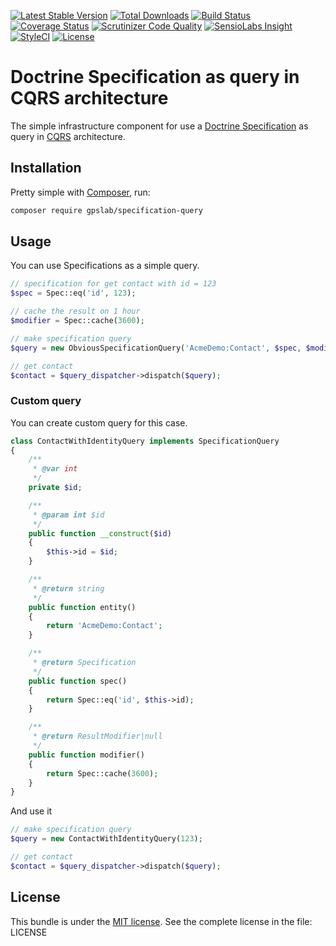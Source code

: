 [![Latest Stable Version](https://img.shields.io/packagist/v/gpslab/specification-query.svg?maxAge=3600&label=stable)](https://packagist.org/packages/gpslab/specification-query)
[![Total Downloads](https://img.shields.io/packagist/dt/gpslab/specification-query.svg?maxAge=3600)](https://packagist.org/packages/gpslab/specification-query)
[![Build Status](https://img.shields.io/travis/gpslab/specification-query.svg?maxAge=3600)](https://travis-ci.org/gpslab/specification-query)
[![Coverage Status](https://img.shields.io/coveralls/gpslab/specification-query.svg?maxAge=3600)](https://coveralls.io/github/gpslab/specification-query?branch=master)
[![Scrutinizer Code Quality](https://img.shields.io/scrutinizer/g/gpslab/specification-query.svg?maxAge=3600)](https://scrutinizer-ci.com/g/gpslab/specification-query/?branch=master)
[![SensioLabs Insight](https://img.shields.io/sensiolabs/i/a9e2cde7-1cbf-45bc-b89d-65c54f377967.svg?maxAge=3600&label=SLInsight)](https://insight.sensiolabs.com/projects/a9e2cde7-1cbf-45bc-b89d-65c54f377967)
[![StyleCI](https://styleci.io/repos/92381746/shield?branch=master)](https://styleci.io/repos/92381746)
[![License](https://img.shields.io/packagist/l/gpslab/specification-query.svg?maxAge=3600)](https://github.com/gpslab/specification-query)

# Doctrine Specification as query in CQRS architecture

The simple infrastructure component for use a [Doctrine Specification](https://github.com/Happyr/Doctrine-Specification) as query in [CQRS](https://github.com/gpslab/cqrs) architecture.

## Installation

Pretty simple with [Composer](http://packagist.org), run:

```sh
composer require gpslab/specification-query
```

## Usage

You can use Specifications as a simple query.

```php
// specification for get contact with id = 123
$spec = Spec::eq('id', 123);

// cache the result on 1 hour
$modifier = Spec::cache(3600);

// make specification query
$query = new ObviousSpecificationQuery('AcmeDemo:Contact', $spec, $modifier);

// get contact
$contact = $query_dispatcher->dispatch($query);
```

### Custom query

You can create custom query for this case.

```php
class ContactWithIdentityQuery implements SpecificationQuery
{
    /**
     * @var int
     */
    private $id;

    /**
     * @param int $id
     */
    public function __construct($id)
    {
        $this->id = $id;
    }

    /**
     * @return string
     */
    public function entity()
    {
        return 'AcmeDemo:Contact';
    }

    /**
     * @return Specification
     */
    public function spec()
    {
        return Spec::eq('id', $this->id);
    }

    /**
     * @return ResultModifier|null
     */
    public function modifier()
    {
        return Spec::cache(3600);
    }
}
```

And use it

```php
// make specification query
$query = new ContactWithIdentityQuery(123);

// get contact
$contact = $query_dispatcher->dispatch($query);
```

## License

This bundle is under the [MIT license](http://opensource.org/licenses/MIT). See the complete license in the file: LICENSE
